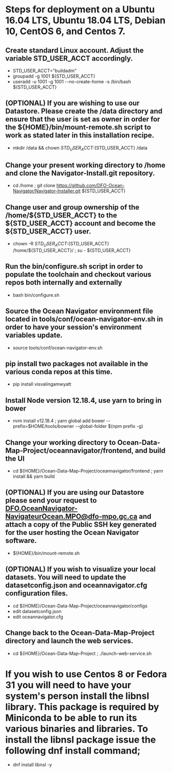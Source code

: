 # Steps for deployment on a Ubuntu 16.04 LTS, Ubuntu 18.04 LTS, Debian 10, CentOS 6, and Centos 7.

## Create standard Linux account. Adjust the variable STD_USER_ACCT accordingly.

* STD_USER_ACCT="buildadm"
* groupadd -g 1001 ${STD_USER_ACCT}
* useradd -u 1001 -g 1001 --no-create-home -s /bin/bash ${STD_USER_ACCT}

## (OPTIONAL) If you are wishing to use our Datastore. Please create the /data directory and ensure that the user is set as owner in order for the ${HOME}/bin/mount-remote.sh script to work as stated later in this installation recipe. 

* mkdir /data && chown ${STD_USER_ACCT}:${STD_USER_ACCT} /data

## Change your present working directory to /home and clone the Navigator-Install.git repository.

* cd /home ; git clone https://github.com/DFO-Ocean-Navigator/Navigator-Installer.git ${STD_USER_ACCT}

## Change user and group ownership of the /home/${STD_USER_ACCT} to the ${STD_USER_ACCT} account and become the ${STD_USER_ACCT} user.

* chown -R ${STD_USER_ACCT}:${STD_USER_ACCT} /home/${STD_USER_ACCT}/ ; su - ${STD_USER_ACCT}

## Run the bin/configure.sh script in order to populate the toolchain and checkout various repos both internally and externally

* bash bin/configure.sh

## Source the Ocean Navigator environment file located in tools/conf/ocean-navigator-env.sh in order to have your session's environment variables update.

* source tools/conf/ocean-navigator-env.sh

## pip install two packages not available in the various conda repos at this time.

* pip install visvalingamwyatt

## Install Node version 12.18.4, use yarn to bring in bower

* nvm install v12.18.4 ; yarn global add bower --prefix=$HOME/tools/bowner --global-folder $(npm prefix -g)

## Change your working directory to Ocean-Data-Map-Project/oceannavigator/frontend, and build the UI

* cd ${HOME}/Ocean-Data-Map-Project/oceannavigator/frontend ; yarn install && yarn build

## (OPTIONAL) If you are using our Datastore please send your request to DFO.OceanNavigator-NavigateurOcean.MPO@dfo-mpo.gc.ca and attach a copy of the Public SSH key generated for the user hosting the Ocean Navigator software.

* ${HOME}/bin/mount-remote.sh

## (OPTIONAL) If you wish to visualize your local datasets. You will need to update the datasetconfig.json and oceannavigator.cfg configuration files.

* cd ${HOME}/Ocean-Data-Map-Project/oceannavigator/configs 
* edit datasetconfig.json
* edit oceannavigator.cfg

## Change back to the Ocean-Data-Map-Project directory and launch the web services.

* cd ${HOME}/Ocean-Data-Map-Project ; ./launch-web-service.sh

# If you wish to use Centos 8 or Fedora 31 you will need to have your system's person install the libnsl library. This package is required by Miniconda to be able to run its various binaries and libraries. To install the libnsl package issue the following dnf install command;

* dnf install libnsl -y
